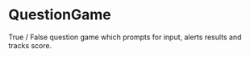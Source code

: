 # QuestionGame
True / False question game which prompts for input, alerts results and tracks score.
